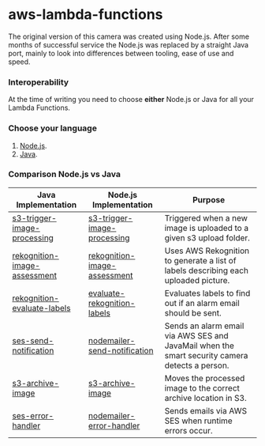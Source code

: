# aws-lambda-functions

The original version of this camera was created using Node.js.  After some months of successful service the Node.js was replaced by a straight Java port, mainly to look into differences between tooling, ease of use and speed.

### Interoperability

At the time of writing you need to choose **either** Node.js or Java for all your Lambda Functions.

### Choose your language

1. [Node.js](https://github.com/markwest1972/smart-security-camera/tree/master/aws-lambda-functions/nodejs).
2. [Java](https://github.com/markwest1972/smart-security-camera/tree/master/aws-lambda-functions/java).

### Comparison Node.js vs Java

| Java Implementation | Node.js Implementation | Purpose |
| ------------- | ------------- | ------------- |
| [s3-trigger-image-processing]() | [s3-trigger-image-processing]() | Triggered when a new image is uploaded to a given s3 upload folder. |
| [rekognition-image-assessment]() | [rekognition-image-assessment]()  |  Uses AWS Rekognition to generate a list of labels describing each uploaded picture.  |
| [rekognition-evaluate-labels]() | [evaluate-rekognition-labels]() | Evaluates labels to find out if an alarm email should be sent. |
| [ses-send-notification]() | [nodemailer-send-notification]() | Sends an alarm email via AWS SES and JavaMail when the smart security camera detects a person. |
| [s3-archive-image]() | [s3-archive-image]() | Moves the processed image to the correct archive location in S3. |
| [ses-error-handler]() | [nodemailer-error-handler]() | Sends emails via AWS SES when runtime errors occur. |
